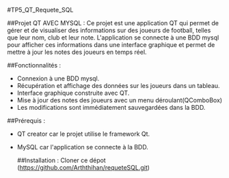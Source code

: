 #TP5_QT_Requete_SQL

##Projet QT AVEC MYSQL :
Ce projet est une application QT qui permet de gérer et de visualiser des informations sur des joueurs de football, telles que leur nom, club et leur note.
L'application se connecte à une BDD mysql pour afficher ces informations dans une interface graphique et permet de mettre à jour les notes des joueurs en temps réel.

##Fonctionnalités :
- Connexion à une BDD mysql.
- Récupération et affichage des données sur les joueurs dans un tableau.
- Interface graphique construite avec QT.
- Mise à jour des notes des joueurs avec un menu déroulant(QComboBox)
- Les modifications sont immédiatement sauvegardées dans la BDD.

 ##Prérequis :
 - QT creator car le projet utilise le framework Qt.
 - MySQL car l'application se connecte à la BDD.

   ##Installation :
   Cloner ce dépot (https://github.com/Arththihan/requeteSQL.git)
